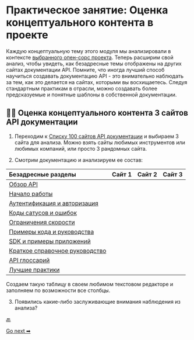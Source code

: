 # Практическое занятие: Оценка концептуального контента в проекте

Каждую концептуальную тему этого модуля мы анализировали в контексте [выбранного опен-сорс проекта](../documenting-api-endpoints/find-open-source-project.md). Теперь расширим свой анализ, чтобы увидеть, как безадресные темы отображены на других сайтах документации API. Помните, что иногда лучший способ научиться создавать документацию API - это внимательно наблюдать за тем, как это делается на сайтах, которыми вы восхищаетесь. Следуя стандартным практикам в отрасли, можно создавать более предсказуемые и понятные шаблоны в собственной документации.

## 👨‍💻 Оценка концептуального контента 3 сайтов API документации

1. Переходим к [Списку 100 сайтов API документации](../Publishing-doc/API-doc-sites-list.md) и выбираем 3 сайта для анализа. Можно взять сайты любимых инструментов или любимых компаний, или просто 3 рандомных сайта.

2. Смотрим документацию и анализируем ее состав:

| Безадресные разделы | Сайт 1 | Сайт 2 | Сайт 3 |
|:--|:--|:--|:--|
| [Обзор API](../conceptual-topics/API-overview.md) ||||
| [Начало работы](../conceptual-topics/getting-started.md) ||||
| [Аутентификация и авторизация](../conceptual-topics/authentication-and-authorization.md) ||||
| [Коды сатусов и ошибок](../conceptual-topics/status-error-codes.md) ||||
| [Ограничения скорости](../conceptual-topics/rate-limiting.md)||||
| [Примеры кода и руководства](../conceptual-topics/code-samples.md) ||||
| [SDK и примеры приложений](../conceptual-topics/sdks-sample-apps.md)||||
| [Краткое справочное руководство](../conceptual-topics/quick-reference-guide.md) ||||
|[API глоссарий](../conceptual-topics/api-glossary.md) ||||
| [Лучшие практики](../conceptual-topics/best-practices.md) ||||

Создаем такую таблицу в своем любимом текстовом редакторе и заполняем по возможности все столбцы.

3. Появились какие-либо заслуживающие внимания наблюдения из анализа?

[🔙](best-practices.md)

[Go next ➡](../Publishing-doc/README.md)
